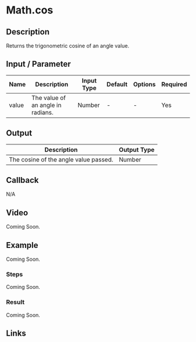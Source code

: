 # Math.cos

## Description

Returns the trigonometric cosine of an angle value.

## Input / Parameter

| Name | Description | Input Type | Default | Options | Required |
| ------ | ------ | ------ | ------ | ------ | ------ |
| value | The value of an angle in radians. | Number | - | - | Yes |

## Output

| Description | Output Type |
| ------ | ------ |
| The cosine of the angle value passed. | Number |

## Callback

N/A

## Video

Coming Soon.

## Example

Coming Soon.

### Steps

Coming Soon.

### Result

Coming Soon.

## Links